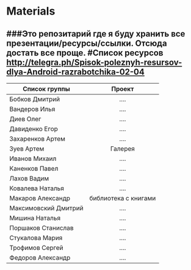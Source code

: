 # Materials
###Это репозитарий где я буду хранить все презентации/ресурсы/ссылки. Отсюда достать все проще.
#Список ресурсов
http://telegra.ph/Spisok-poleznyh-resursov-dlya-Android-razrabotchika-02-04
-----------------

| Список группы  | Проект |
| ------------- |:-------------:|
|Бобков Дмитрий | .... |
|Вандеров Илья  | .... |
|Диев Олег      | .... |
|Давиденко Егор  | .... |
|Захаренков Артем | .... |
|Зуев Артем      |Галерея|
|Иванов Михаил   | .... |
|Каненков Павел  | .... |
|Лахов Вадим     | .... |
|Ковалева Наталья | .... |
|Макаров Александр |библиотека с книгами|
|Максимовский Дмитрий | .... |
|Мишина Наталья  | .... |
|Поршаков Станислав | .... |
|Стукалова Мария    | .... |
|Трофимов Сергей    | .... |
|Федоров Александр  | .... |
